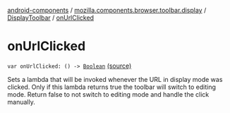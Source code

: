 [android-components](../../index.md) / [mozilla.components.browser.toolbar.display](../index.md) / [DisplayToolbar](index.md) / [onUrlClicked](./on-url-clicked.md)

# onUrlClicked

`var onUrlClicked: () -> `[`Boolean`](https://kotlinlang.org/api/latest/jvm/stdlib/kotlin/-boolean/index.html) [(source)](https://github.com/mozilla-mobile/android-components/blob/master/components/browser/toolbar/src/main/java/mozilla/components/browser/toolbar/display/DisplayToolbar.kt#L333)

Sets a lambda that will be invoked whenever the URL in display mode was clicked. Only if this
lambda returns true the toolbar will switch to editing mode. Return
false to not switch to editing mode and handle the click manually.

